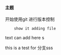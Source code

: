 #### 主题
开始使用git 进行版本控制
        
        show it adding file
        
text can add here s

this is a test for 分支sss